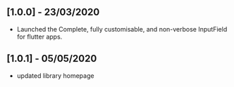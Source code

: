 ## [1.0.0] - 23/03/2020

* Launched the Complete, fully customisable, and non-verbose InputField for flutter apps.

## [1.0.1] - 05/05/2020

* updated library homepage
